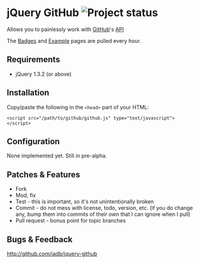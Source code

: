 # jQuery GitHub ![Project status](http://stillmaintained.com/jadb/jquery-github.png)

Allows you to painlessly work with [GitHub][1]'s [API][2]

The [Badges][3] and [Example][4] pages are pulled every hour.

## Requirements

* jQuery 1.3.2 (or above)

## Installation

Copy/paste the following in the `<head>` part of your HTML:

	<script src="/path/to/github/github.js" type="text/javascript"></script>
   <script type="text/javascript" charset="utf-8">
      $(document).ready(function() {
         $('ol#list-id').github({user:'defunkt'});
      });
   </script>

## Configuration

None implemented yet. Still in pre-alpha.

## Patches & Features

* Fork
* Mod, fix
* Test - this is important, so it's not unintentionally broken
* Commit - do not mess with license, todo, version, etc. (if you do change any, bump them into commits of their own that I can ignore when I pull)
* Pull request - bonus point for topic branches

## Bugs & Feedback

http://github.com/jadb/jquery-github

[1]: http://github.com
[2]: http://develop.github.com
[3]: http://demo.loudbaking.com/jquery-github/badges.html
[4]: http://demo.loudbaking.com/jquery-github/example.html